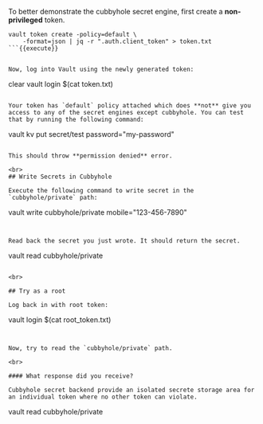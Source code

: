 To better demonstrate the cubbyhole secret engine, first create a **non-privileged** token.

```
vault token create -policy=default \
    -format=json | jq -r ".auth.client_token" > token.txt
```{{execute}}


Now, log into Vault using the newly generated token:

```
clear
vault login $(cat token.txt)
```{{execute}}

Your token has `default` policy attached which does **not** give you access to any of the secret engines except cubbyhole. You can test that by running the following command:

```
vault kv put secret/test password="my-password"
```{{execute}}

This should throw **permission denied** error.

<br>
## Write Secrets in Cubbyhole

Execute the following command to write secret in the `cubbyhole/private` path:

```
vault write cubbyhole/private mobile="123-456-7890"
```{{execute}}


Read back the secret you just wrote. It should return the secret.

```
vault read cubbyhole/private
```{{execute}}

<br>

## Try as a root

Log back in with root token:

```
vault login $(cat root_token.txt)
```{{execute}}


Now, try to read the `cubbyhole/private` path.

<br>

#### What response did you receive?

Cubbyhole secret backend provide an isolated secrete storage area for an individual token where no other token can violate.

```
vault read cubbyhole/private
```{{execute}}
